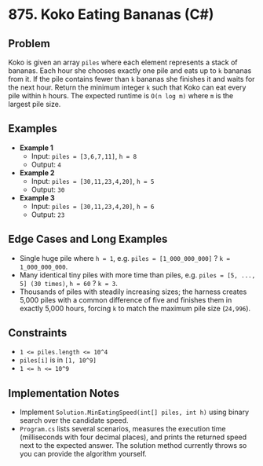 # 875. Koko Eating Bananas (C#)

## Problem
Koko is given an array `piles` where each element represents a stack of bananas. Each hour she chooses exactly one pile and eats up to `k` bananas from it. If the pile contains fewer than `k` bananas she finishes it and waits for the next hour. Return the minimum integer `k` such that Koko can eat every pile within `h` hours. The expected runtime is `O(n log m)` where `m` is the largest pile size.

## Examples
- **Example 1**
  - Input: `piles = [3,6,7,11]`, `h = 8`
  - Output: `4`
- **Example 2**
  - Input: `piles = [30,11,23,4,20]`, `h = 5`
  - Output: `30`
- **Example 3**
  - Input: `piles = [30,11,23,4,20]`, `h = 6`
  - Output: `23`

## Edge Cases and Long Examples
- Single huge pile where `h = 1`, e.g. `piles = [1_000_000_000]` ? `k = 1_000_000_000`.
- Many identical tiny piles with more time than piles, e.g. `piles = [5, ..., 5] (30 times)`, `h = 60` ? `k = 3`.
- Thousands of piles with steadily increasing sizes; the harness creates 5,000 piles with a common difference of five and finishes them in exactly 5,000 hours, forcing `k` to match the maximum pile size (`24,996`).

## Constraints
- `1 <= piles.length <= 10^4`
- `piles[i]` is in `[1, 10^9]`
- `1 <= h <= 10^9`

## Implementation Notes
- Implement `Solution.MinEatingSpeed(int[] piles, int h)` using binary search over the candidate speed.
- `Program.cs` lists several scenarios, measures the execution time (milliseconds with four decimal places), and prints the returned speed next to the expected answer. The solution method currently throws so you can provide the algorithm yourself.
